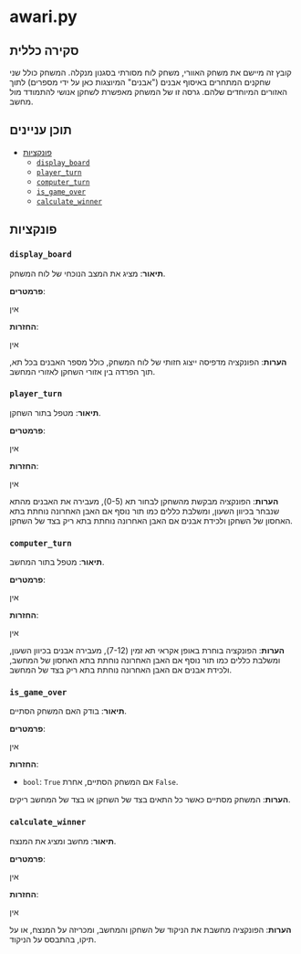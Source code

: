 # awari.py

## סקירה כללית

קובץ זה מיישם את משחק האוורי, משחק לוח מסורתי בסגנון מנקלה. המשחק כולל שני שחקנים המתחרים באיסוף אבנים ("אבנים" המיוצגות כאן על ידי מספרים) לתוך האזורים המיוחדים שלהם. גרסה זו של המשחק מאפשרת לשחקן אנושי להתמודד מול מחשב.

## תוכן עניינים

- [פונקציות](#פונקציות)
  - [`display_board`](#display_board)
  - [`player_turn`](#player_turn)
  - [`computer_turn`](#computer_turn)
  - [`is_game_over`](#is_game_over)
  - [`calculate_winner`](#calculate_winner)

## פונקציות

### `display_board`

**תיאור**: מציג את המצב הנוכחי של לוח המשחק.

**פרמטרים**:

אין

**החזרות**:

אין

**הערות**:
הפונקציה מדפיסה ייצוג חזותי של לוח המשחק, כולל מספר האבנים בכל תא, תוך הפרדה בין אזורי השחקן לאזורי המחשב.

### `player_turn`

**תיאור**: מטפל בתור השחקן.

**פרמטרים**:

אין

**החזרות**:

אין

**הערות**:
הפונקציה מבקשת מהשחקן לבחור תא (0-5), מעבירה את האבנים מהתא שנבחר בכיוון השעון, ומשלבת כללים כמו תור נוסף אם האבן האחרונה נוחתת בתא האחסון של השחקן ולכידת אבנים אם האבן האחרונה נוחתת בתא ריק בצד של השחקן.

### `computer_turn`

**תיאור**: מטפל בתור המחשב.

**פרמטרים**:

אין

**החזרות**:

אין

**הערות**:
הפונקציה בוחרת באופן אקראי תא זמין (7-12), מעבירה אבנים בכיוון השעון, ומשלבת כללים כמו תור נוסף אם האבן האחרונה נוחתת בתא האחסון של המחשב, ולכידת אבנים אם האבן האחרונה נוחתת בתא ריק בצד של המחשב.

### `is_game_over`

**תיאור**: בודק האם המשחק הסתיים.

**פרמטרים**:

אין

**החזרות**:

- `bool`: `True` אם המשחק הסתיים, אחרת `False`.

**הערות**:
המשחק מסתיים כאשר כל התאים בצד של השחקן או בצד של המחשב ריקים.

### `calculate_winner`

**תיאור**: מחשב ומציג את המנצח.

**פרמטרים**:

אין

**החזרות**:

אין

**הערות**:
הפונקציה מחשבת את הניקוד של השחקן והמחשב, ומכריזה על המנצח, או על תיקו, בהתבסס על הניקוד.